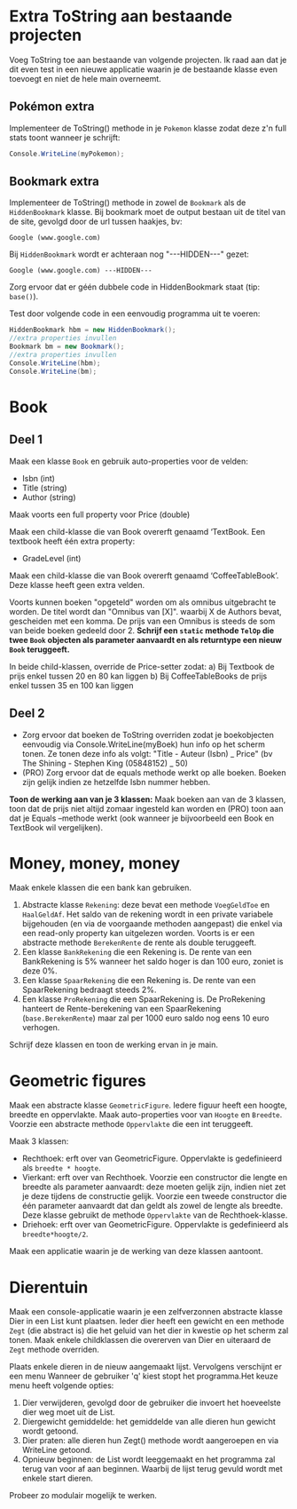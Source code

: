 # Extra ToString aan bestaande projecten
Voeg ToString toe aan bestaande van volgende projecten. Ik raad aan dat je dit even test in een nieuwe applicatie waarin je de bestaande klasse even toevoegt en niet de hele main overneemt.

## Pokémon extra

Implementeer de ToString() methode in je ``Pokemon`` klasse zodat deze z'n full stats toont wanneer je schrijft:
```csharp
Console.WriteLine(myPokemon);
```

## Bookmark extra

Implementeer de ToString() methode in zowel de ``Bookmark`` als de ``HiddenBookmark`` klasse. Bij bookmark moet de output bestaan uit de titel van de site, gevolgd door de url tussen haakjes, bv:

```text
Google (www.google.com)
```

Bij ``HiddenBookmark`` wordt er achteraan nog "---HIDDEN---" gezet:


```text
Google (www.google.com) ---HIDDEN---
```

Zorg ervoor dat er géén dubbele code in HiddenBookmark staat (tip: ``base()``).

Test door volgende code in een eenvoudig programma uit te voeren:

```csharp
HiddenBookmark hbm = new HiddenBookmark();
//extra properties invullen
Bookmark bm = new Bookmark();
//extra properties invullen
Console.WriteLine(hbm);
Console.WriteLine(bm);
```

# Book
## Deel 1
Maak een klasse ``Book`` en gebruik auto-properties voor de velden:

* Isbn (int)
* Title (string)
* Author (string)
 
Maak voorts een full property voor Price (double)

Maak een child-klasse die van Book overerft genaamd ‘TextBook. Een textbook heeft één extra property:

* GradeLevel (int)

Maak een child-klasse die van Book overerft genaamd ‘CoffeeTableBook’. Deze klasse heeft geen extra velden.

Voorts kunnen boeken "opgeteld" worden om als omnibus uitgebracht te worden. De titel wordt dan "Omnibus van [X]". waarbij X de Authors bevat, gescheiden met een komma. De prijs van een Omnibus is steeds de som van beide boeken gedeeld door 2. **Schrijf een ``static`` methode ``TelOp`` die twee ``Book`` objecten als parameter aanvaardt en als returntype een nieuw ``Book`` teruggeeft.** 

In beide child-klassen, override de Price-setter zodat:
a)	Bij Textbook de prijs enkel tussen 20 en 80 kan liggen
b)	Bij CoffeeTableBooks de prijs enkel tussen 35 en 100 kan liggen

## Deel 2

* Zorg ervoor dat boeken de ToString overriden zodat je boekobjecten eenvoudig via Console.WriteLine(myBoek) hun info op het scherm tonen. Ze tonen deze info als volgt: "Title - Auteur (Isbn) _ Price" (bv The Shining - Stephen King (05848152) _ 50)
* (PRO) Zorg ervoor dat de equals methode werkt op alle boeken. Boeken zijn gelijk indien ze hetzelfde Isbn nummer hebben.

**Toon de werking aan van je 3 klassen:**
Maak boeken aan van de 3 klassen, toon dat de prijs niet altijd zomaar ingesteld kan worden en (PRO) toon aan dat je Equals –methode werkt (ook wanneer je bijvoorbeeld een Book en TextBook wil vergelijken).

# Money, money, money
Maak enkele klassen die een bank kan gebruiken.

1. Abstracte klasse ``Rekening``: deze bevat een methode ``VoegGeldToe`` en ``HaalGeldAf``. Het saldo van de rekening wordt in een private variabele bijgehouden (en via de voorgaande methoden aangepast) die enkel via een read-only property kan uitgelezen worden. Voorts is er een abstracte methode ``BerekenRente`` de rente als double teruggeeft.
2. Een klasse ``BankRekening`` die een Rekening is. De rente van een BankRekening is 5% wanneer het saldo hoger is dan 100 euro, zoniet is deze 0%. 
3. Een klasse ``SpaarRekening`` die een Rekening is. De rente van een SpaarRekening bedraagt steeds 2%.
4. Een klasse ``ProRekening`` die een SpaarRekening is. De ProRekening hanteert de Rente-berekening van een SpaarRekening (``base.BerekenRente``) maar zal per 1000 euro saldo nog eens 10 euro verhogen. 

Schrijf deze klassen en toon de werking ervan in je main.

# Geometric figures

Maak een abstracte klasse ``GeometricFigure``. Iedere figuur heeft een hoogte, breedte en oppervlakte. Maak auto-properties voor van ``Hoogte`` en ``Breedte``. Voorzie een abstracte methode ``Oppervlakte`` die een int teruggeeft. 

Maak 3 klassen:

* Rechthoek: erft over van GeometricFigure. Oppervlakte is gedefinieerd als ``breedte * hoogte``.
* Vierkant: erft over van Rechthoek. Voorzie een constructor die lengte en breedte als parameter aanvaardt: deze moeten gelijk zijn, indien niet zet je deze tijdens de constructie gelijk. Voorzie een tweede constructor die één parameter aanvaardt dat dan geldt als zowel de lengte als breedte. Deze klasse gebruikt de methode ``Oppervlakte`` van de Rechthoek-klasse.
* Driehoek: erft over van GeometricFigure. Oppervlakte is gedefinieerd als ``breedte*hoogte/2``.

Maak een applicatie waarin je de werking van deze klassen aantoont.


# Dierentuin
Maak een console-applicatie waarin je een zelfverzonnen abstracte klasse Dier in een List<Dier> kunt plaatsen. Ieder dier heeft een gewicht en een methode ``Zegt`` (die abstract is) die het geluid van het dier in kwestie op het scherm zal tonen. Maak enkele childklassen die overerven van Dier en uiteraard de ``Zegt`` methode overriden.

Plaats enkele dieren in de nieuw aangemaakt lijst.
Vervolgens verschijnt er een menu Wanneer de gebruiker 'q' kiest stopt het programma.Het keuze menu heeft volgende opties:

1. Dier verwijderen, gevolgd door de gebruiker die invoert het hoeveelste dier weg moet uit de List.
2. Diergewicht gemiddelde: het gemiddelde van alle dieren hun gewicht wordt getoond.
3. Dier praten: alle dieren hun Zegt() methode wordt aangeroepen en via WriteLine getoond.
4. Opnieuw beginnen: de List wordt leeggemaakt en het programma zal terug van voor af aan beginnen. Waarbij de lijst terug gevuld wordt met enkele start dieren.

Probeer zo modulair mogelijk te werken.
